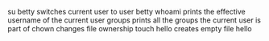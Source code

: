 su betty switches current user to user betty
whoami prints the effective username of the current user
groups prints all the groups the current user is part of
chown changes file ownership
touch hello creates empty file hello

